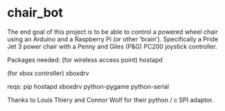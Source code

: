 chair_bot
=========


The end goal of this project is to be able to control a powered wheel chair using an Arduino and a Raspberry Pi (or other 'brain').
Specifically a Pride Jet 3 power chair with a Penny and Giles (P&G) PC200 joystick controller.

Packages needed:
(for wireless access point)
hostapd

(for xbox controller)
xboxdrv

reqs:
pip
hostapd
xboxdrv
python-pygame
python-serial


Thanks to Louis Thiery and Connor Wolf for their python / c SPI adaptor.
